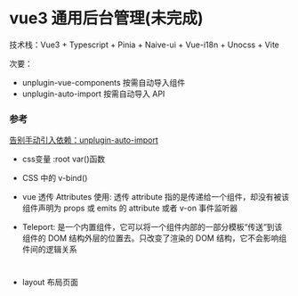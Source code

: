 # vue3 通用后台管理(未完成)

技术栈：Vue3 + Typescript + Pinia + Naive-ui + Vue-i18n + Unocss +  Vite

次要：
- unplugin-vue-components 按需自动导入组件
- unplugin-auto-import 按需自动导入 API

### 参考

[告别手动引入依赖：unplugin-auto-import](https://zhuanlan.zhihu.com/p/612397686)

- css变量 :root var()函数
- CSS 中的 v-bind()

- vue 透传 Attributes 使用: 透传 attribute 指的是传递给一个组件，却没有被该组件声明为 props 或 emits 的 attribute 或者 v-on 事件监听器

- Teleport: <Teleport> 是一个内置组件，它可以将一个组件内部的一部分模板“传送”到该组件的 DOM 结构外层的位置去。只改变了渲染的 DOM 结构，它不会影响组件间的逻辑关系


# 
- layout 布局页面

